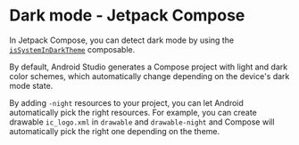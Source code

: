 # Dark mode - Jetpack Compose

In Jetpack Compose, you can detect dark mode by using the [`isSystemInDarkTheme`](https://developer.android.com/reference/kotlin/androidx/compose/foundation/package-summary#isSystemInDarkTheme()) composable.

By default, Android Studio generates a Compose project with light and dark color schemes, which automatically change depending on the device's dark mode state.

By adding `-night` resources to your project, you can let Android automatically pick the right resources. For example, you can create drawable `ic_logo.xml` in `drawable` and `drawable-night` and Compose will automatically pick the right one depending on the theme.
